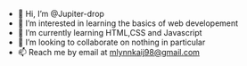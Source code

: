 - 👋 Hi, I’m @Jupiter-drop
- 👀 I’m interested in learning the basics of web developement
- 🌱 I’m currently learning HTML,CSS and Javascript
- 💞️ I’m looking to collaborate on nothing in particular
- 📫 Reach me by email at mlynnkaij98@gmail.com

<!---
Jupiter-drop/Jupiter-drop is a ✨ special ✨ repository because its `README.md` (this file) appears on your GitHub profile.
You can click the Preview link to take a look at your changes.
--->
